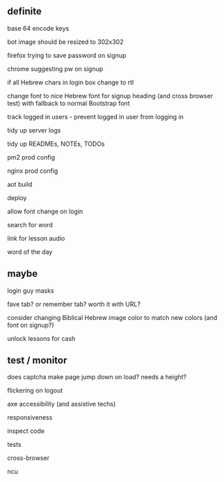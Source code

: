 definite
--------

base 64 encode keys

bot image should be resized to 302x302

firefox trying to save password on signup

chrome suggesting pw on signup

if all Hebrew chars in login box change to rtl

change font to nice Hebrew font for signup heading (and cross browser test)
with fallback to normal Bootstrap font

track logged in users - prevent logged in user from logging in

tidy up server logs

tidy up READMEs, NOTEs, TODOs

pm2 prod config

nginx prod config

aot build

deploy

allow font change on login

search for word

link for lesson audio

word of the day

maybe
-----

login guy masks

fave tab? or remember tab? worth it with URL?

consider changing Biblical Hebrew image color to match new colors (and font on signup?)

unlock lessons for cash

test / monitor
--------------

does captcha make page jump down on load? needs a height?

flickering on logout

axe accessibility (and assistive techs)

responsiveness

inspect code

tests

cross-browser

ncu


